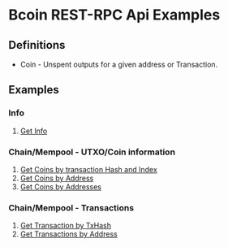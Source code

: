 Bcoin REST-RPC Api Examples
===

## Definitions
  * Coin - Unspent outputs for a given address or Transaction.

## Examples
### Info
  1. [Get Info](getInfo.js)

### Chain/Mempool - UTXO/Coin information
  1. [Get Coins by transaction Hash and Index](getCoinsByHashIndex.js)
  1. [Get Coins by Address](getCoinsByAddress.js)
  1. [Get Coins by Addresses](getCoinsByAddresses.js)

### Chain/Mempool - Transactions
  1. [Get Transaction by TxHash](getTxHash.js)
  1. [Get Transactions by Address](getTxsByAddress.js)
